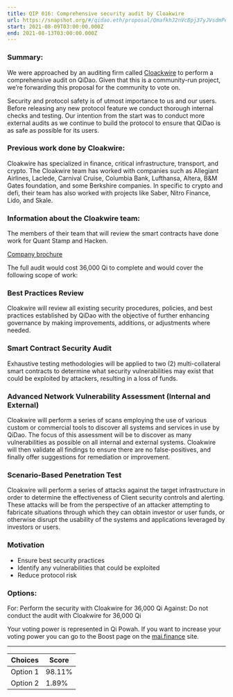 ```yaml
---
title: QIP 016: Comprehensive security audit by Cloakwire
url: https://snapshot.org/#/qidao.eth/proposal/QmafkhJ2nVcBpj37yJVsdmPe4WjWikcgaovQsBUSDp5BFA
start: 2021-08-09T03:00:00.000Z
end: 2021-08-13T03:00:00.000Z
---
```

### Summary:

We were approached by an auditing firm called [Cloackwire](https://cloakwire.com/) to perform a comprehensive audit on QiDao. Given that this is a community-run project, we’re forwarding this proposal for the community to vote on.

Security and protocol safety is of utmost importance to us and our users. Before releasing any new protocol feature we conduct thorough internal checks and testing. Our intention from the start was to conduct more external audits as we continue to build the protocol to ensure that QiDao is as safe as possible for its users.

### Previous work done by Cloakwire:

Cloakwire has specialized in finance, critical infrastructure, transport, and crypto. The Cloakwire team has worked with companies such as Allegiant Airlines, Laclede, Carnival Cruise, Columbia Bank, Lufthansa, Altera, B&M Gates foundation, and some Berkshire companies. In specific to crypto and defi, their team has also worked with projects like Saber, Nitro Finance, Lido, and Skale. 

### Information about the Cloakwire team: 

The members of their team that will review the smart contracts have done work for Quant Stamp and Hacken.

[Company brochure](https://drive.google.com/file/d/1nsj7nMI9MsOXgm_kuKJsR3GE9hl_YQWL/view)

The full audit would cost 36,000 Qi to complete and would cover the following scope of work:  

### Best Practices Review
Cloakwire will review all existing security procedures, policies, and best practices established by QiDao with the objective of further enhancing governance by making improvements, additions, or adjustments where needed. 

### Smart Contract Security Audit
Exhaustive testing methodologies will be applied to two (2) multi-collateral smart contracts to determine what security vulnerabilities may exist that could be exploited by attackers, resulting in a loss of funds. 

### Advanced Network Vulnerability Assessment (Internal and External)
Cloakwire will perform a series of scans employing the use of various custom or commercial tools to discover all systems and services in use by QiDao. The focus of this assessment will be to discover as many vulnerabilities as possible on all internal and external systems. Cloakwire will then validate all findings to ensure there are no false-positives, and finally offer suggestions for remediation or improvement. 

### Scenario-Based Penetration Test
Cloakwire will perform a series of attacks against the target infrastructure in order to determine the effectiveness of Client security controls and alerting. These attacks will be from the perspective of an attacker attempting to fabricate situations through which they can obtain investor or user funds, or otherwise disrupt the usability of the systems and applications leveraged by investors or users.

### Motivation
* Ensure best security practices
* Identify any vulnerabilities that could be exploited
* Reduce protocol risk

### Options:
For: Perform the security with Cloakwire for 36,000 Qi
Against: Do not conduct the audit with Cloakwire for 36,000 Qi

Your voting power is represented in Qi Powah. If you want to increase your voting power you can go to the Boost page on the [mai.finance](https://app.mai.finance/boost) site.  

---
| Choices | Score |
| --- | --- |
| Option 1 | 98.11% |
| Option 2 | 1.89% |


